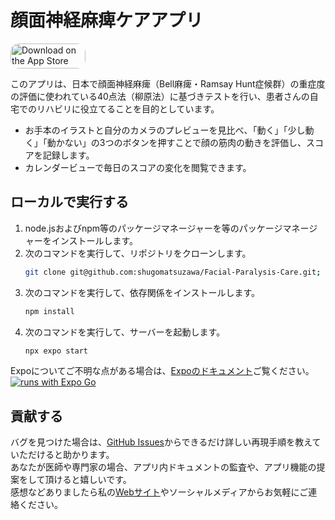 # 顔面神経麻痺ケアアプリ
<a href="https://apps.apple.com/jp/app/%E9%A1%94%E9%9D%A2%E7%A5%9E%E7%B5%8C%E9%BA%BB%E7%97%BA%E3%82%B1%E3%82%A2/id6448398066?itsct=apps_box_badge&amp;itscg=30200" style="display: inline-block; overflow: hidden; border-radius: 13px; width: 120px; height: 40px;"><img src="https://tools.applemediaservices.com/api/badges/download-on-the-app-store/black/en-us?size=250x83&amp;releaseDate=1683763200" alt="Download on the App Store" style="border-radius: 13px; width: 120px; height: 40px;"></a>

このアプリは、日本で顔面神経麻痺（Bell麻痺・Ramsay Hunt症候群）の重症度の評価に使われている40点法（柳原法）に基づきテストを行い、患者さんの自宅でのリハビリに役立てることを目的としています。
- お手本のイラストと自分のカメラのプレビューを見比べ、「動く」「少し動く」「動かない」の3つのボタンを押すことで顔の筋肉の動きを評価し、スコアを記録します。
- カレンダービューで毎日のスコアの変化を閲覧できます。
## ローカルで実行する
1. node.jsおよびnpm等のパッケージマネージャーを等のパッケージマネージャーをインストールします。
1. 次のコマンドを実行して、リポジトリをクローンします。
    ```sh
    git clone git@github.com:shugomatsuzawa/Facial-Paralysis-Care.git; cd ./Facial-Paralysis-Care
    ```
1. 次のコマンドを実行して、依存関係をインストールします。
    ```sh
    npm install
    ```
1. 次のコマンドを実行して、サーバーを起動します。
    ```sh
    npx expo start
    ```
Expoについてご不明な点がある場合は、[Expoのドキュメント](https://docs.expo.dev)ご覧ください。  
[![runs with Expo Go](https://img.shields.io/badge/Runs%20with%20Expo%20Go-4630EB.svg?style=flat-square&logo=EXPO&labelColor=f3f3f3&logoColor=000)](https://expo.dev/client)
## 貢献する
バグを見つけた場合は、[GitHub Issues](https://github.com/shugomatsuzawa/Facial-Paralysis-Care/issues)からできるだけ詳しい再現手順を教えていただけると助かります。  
あなたが医師や専門家の場合、アプリ内ドキュメントの監査や、アプリ機能の提案をして頂けると嬉しいです。  
感想などありましたら私の[Webサイト](https://shugomatsuzawa.com/contact/)やソーシャルメディアからお気軽にご連絡ください。
